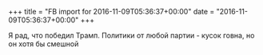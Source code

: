 +++
title = "FB import for 2016-11-09T05:36:37+00:00"
date = "2016-11-09T05:36:37+00:00"
+++

Я рад, что победил Трамп. Политики от любой партии - кусок говна, но он хотя бы смешной



